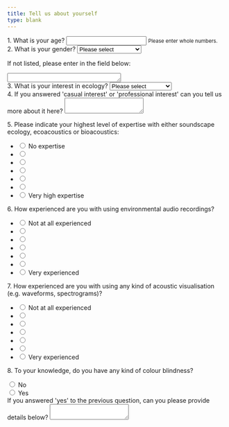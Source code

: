 ```yaml
---
title: Tell us about yourself
type: blank
---
```



<div class = "form-group">
<label for = "q1age">1. What is your age? </label>
<input type="number" class="form-control"  id = "age" name = "q1age" min = "18">
<small id="agehelp" class="form-text text-muted">Please enter whole numbers. </small>
</div>

<div class = "form-group">
<label for = "q2gender">
2. What is your gender? </label>
<select class = "form-control" name = "q2gender" >
<option value="" selected disabled>Please select</option>
<option id = "gender_male" name = "q2gender"> Male </option>
<option id = "gender_female" name = "q2gender"> Female </option>
<option id = "gender_nonbinary" name = "q2gender"> Non-binary </option>
<option id = "gender_notdisclosed" name = "q2gender"> Prefer to not disclose </option>
</select>

<label for = "q2othergender">If not listed, please enter in the field below:</label>
<textarea class = "form-control" type = "text" id = "gender_other" name = "q2othergender" rows = "1" cols = "30">
</textarea>

</div>

<div class = "form-group">
<label for = "q3ecology">
3. What is your interest in ecology? </label>
<select class = "form-control" name = "q3ecology">
<option value="" selected disabled>Please select</option>
<option id = "casual interest_ecology" name = "q3ecology"> Casual interest </option>
<option id = "prof interest_ecology" name = "q3ecology"> Professional interest </option>
<option id = "non interest ecology" name = "q3ecology"> No interest </option>
</select>
</div>

<div class="form-group"> <label for = "q4_interest in ecology_qual">
4. If you answered 'casual interest' or 'professional interest' can you tell us more about it here?</label>
<textarea name ="q4_interest in ecology_qual" class="form-control"></textarea>
</div>


<label class= "statement" for = "q5_ecoacousticsKnowledge">5. Please indicate your highest level of expertise with either soundscape ecology, ecoacoustics or bioacoustics:  </label>
<ul class = "likert">
    <li>
        <input type="radio" name="q5_ecoacousticsKnowledge" value="1" >
        <label>No expertise</label>
     </li>
      <li>
     <input type="radio" name="q5_ecoacousticsKnowledge" value="2" >
        <label></label>
    </li>
      <li>
      <input type="radio" name="q5_ecoacousticsKnowledge" value="3" >
        <label></label>
     </li>
      <li>
      <input type="radio" name="q5_ecoacousticsKnowledge" value="4" >
        <label></label>
    </li>
      <li>
     <input type="radio" name="q5_ecoacousticsKnowledge" value="5" >
        <label></label>
    </li>
      <li>
     <input type="radio" name="q5_ecoacousticsKnowledge" value="6" >
        <label></label>
    </li>
      <li>
     <input type="radio" name="q5_ecoacousticsKnowledge" value="7" >
        <label>Very high expertise</label>
     </li>
</ul>


<label class= "statement" for = "q6_expEnvRecordings">6. How experienced are you with using environmental audio recordings? </label>
<ul class= "likert">
     <li>
        <input type="radio" name="q6_expEnvRecordings" value="1">
        <label>Not at all experienced</label>
    </li>
      <li>
        <input type="radio" name="q6_expEnvRecordings" value="2">
        <label></label>
    </li>
      <li>
        <input type="radio" name="q6_expEnvRecordings" value="3">
        <label></label>
    </li>
      <li>
        <input type="radio" name="q6_expEnvRecordings" value="4">
        <label></label>
        </li>
      <li>
        <input type="radio" name="q6_expEnvRecordings" value="6">
        <label></label>
        </li>
      <li>
        <input type="radio" name="q6_expEnvRecordings" value="6">
        <label></label>
    </li>
      <li>
        <input type="radio" name="q6_expEnvRecordings" value="7">
        <label>Very experienced</label>
    </li>
</ul>

<label class= "statement" for= "q7_expAcousVis">7. How experienced are you with using any kind of acoustic visualisation (e.g. waveforms, spectrograms)?</label>
<ul class="likert">
     <li>
        <input type="radio" name="q7_expAcousVis" value="1">
        <label>Not at all experienced</label>
    </li>
      <li>
        <input type="radio" name="q7_expAcousVis" value="2">
        <label></label>
    </li>
      <li>
        <input type="radio" name="q7_expAcousVis" value="3">
        <label></label>
    </li>
      <li>
        <input type="radio" name="q7_expAcousVis" value="4">
        <label></label>
    </li>
      <li>
      <input type="radio" name="q7_expAcousVis" value="5">
        <label></label>
    </li>
      <li>
      <input type="radio" name="q7_expAcousVis" value="6">
        <label></label>
    </li>
      <li>
        <input type="radio" name="q7_expAcousVis" value="7">
        <label>Very experienced</label>
    </li>
</ul>


<label for = "colourblind"> 8. To your knowledge, do you have any kind of colour blindness? </label>
 <div class="custom-control custom-radio">
  <input type="radio" id="colourblind_no" name="colourblind" class="custom-control-input" value = "No">
<label class="custom-control-label" for = "colourblind_no">
No </label>
</div>
<div class="custom-control custom-radio">
  <input type="radio" id="colourblind_yes" name="colourblind" class="custom-control-input" value = "Yes">
<label class="custom-control-label" for= "colourblind_yes">
Yes </label>
</div>

<div class = "form-group">
<label for = "colourblind_details"> If you answered 'yes' to the previous question, can you please provide details below? </label>
<textarea name ="colourblind_details" class="form-control"></textarea>
</div>

